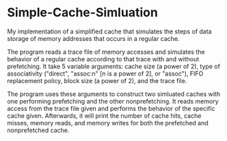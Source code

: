 # Simple-Cache-Simluation

My implementation of a simplified cache that simulates the steps of data storage of memory addresses that occurs in a regular cache. 

The program reads a trace file of memory accesses and simulates the behavior of a regular cache according to that trace with and without prefetching. It take 5
variable arguments: cache size (a power of 2), type of associativity ("direct", "assoc:n" [n is a power of 2], or "assoc"), FIFO replacement policy, block size
(a power of 2), and the trace file.

The program uses these arguments to construct two simluated caches with one performing prefetching and the other nonprefetching. It reads memory access from the
trace file given and performs the behavior of the specific cache given. Afterwards, it will print the number of cache hits, cache misses, memory reads, and memory
writes for both the prefetched and nonprefetched cache.
